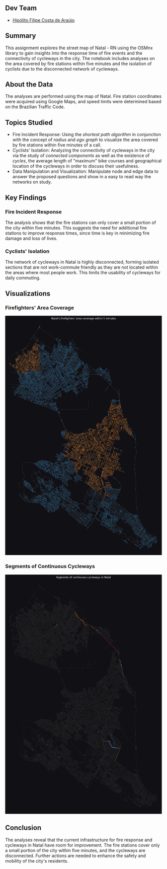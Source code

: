 ## Dev Team

* [Hipólito Filipe Costa de Araújo](http://github.com/iflipe)

## Summary

This assignment explores the street map of Natal - RN using the OSMnx library to gain insights into the response time of fire events and the connectivity of cycleways in the city. The notebook includes analyses on the area covered by fire stations within five minutes and the isolation of cyclists due to the disconnected network of cycleways.

## About the Data

The analyses are performed using the map of Natal. Fire station coordinates were acquired using Google Maps, and speed limits were determined based on the Brazilian Traffic Code.

## Topics Studied

* Fire Incident Response: Using the _shortest path algorithm_ in conjunction with the concept of _radius_ and _ego graph_ to visualize the area covered by fire stations within five minutes of a call.
* Cyclists' Isolation: Analyzing the connectivity of cycleways in the city via the study of _connected components_ as well as the existence of _cycles_, the average length of "maximum" bike courses and geographical location of the cycleways in order to discuss their usefulness.
* Data Manipulation and Visualization: Manipulate node and edge data to answer the proposed questions and show in a easy to read way the networks on study.

## Key Findings

### Fire Incident Response

The analysis shows that the fire stations can only cover a small portion of the city within five minutes. This suggests the need for additional fire stations to improve response times, since time is key in minimizing fire damage and loss of lives.

### Cyclists' Isolation

The network of cycleways in Natal is highly disconnected, forming isolated sections that are not work-commute friendly as they are not located within the areas where most people work. This limits the usability of cycleways for daily commuting.

## Visualizations

### Firefighters' Area Coverage

![Firefighters' Area Coverage](assets/firefighters_area_coverage.png)

### Segments of Continuous Cycleways

![Cycleways Network](assets/cycleways_network.png)

## Conclusion

The analyses reveal that the current infrastructure for fire response and cycleways in Natal have room for improvement. The fire stations cover only a small portion of the city within five minutes, and the cycleways are disconnected. Further actions are needed to enhance the safety and mobility of the city's residents.